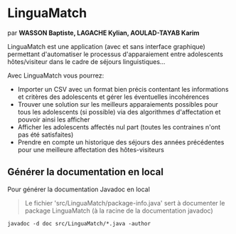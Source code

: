 # LinguaMatch

par **WASSON Baptiste, LAGACHE Kylian, AOULAD-TAYAB Karim**

LinguaMatch est une application (avec et sans interface graphique) permettant d'automatiser le processus d'apparaiement entre adolescents hôtes/visiteur dans le cadre de séjours linguistiques...

Avec LinguaMatch vous pourrez:
- Importer un CSV avec un format bien précis contentant les informations et critères des adolescents et gérer les éventuelles incohérences
- Trouver une solution sur les meilleurs apparaiements possibles pour tous les adolescents (si possible) via des algorithmes d'affectation et pouvoir ainsi les afficher
- Afficher les adolescents affectés nul part (toutes les contraines n'ont pas été satisfaites)
- Prendre en compte un historique des séjours des années précédentes pour une meilleure affectation des hôtes-visiteurs

## Générer la documentation en local

Pour générer la documentation Javadoc en local

> Le fichier 'src/LinguaMatch/package-info.java' sert à documenter le package LinguaMatch (à la racine de la documentation javadoc)

```
javadoc -d doc src/LinguaMatch/*.java -author
```